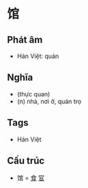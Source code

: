 # 馆

## Phát âm
* Hán Việt: quán

## Nghĩa
* (thực quan)
* (n) nhà, nơi ở, quán trọ

## Tags
* Hán Việt

## Cấu trúc
* 馆 = [食](食.md) [官](官.md)

<script>window.HANZI_FIELD='馆';</script>